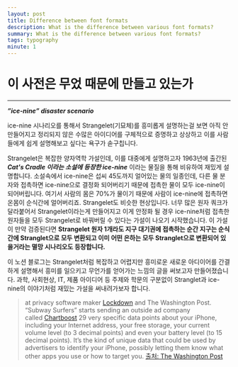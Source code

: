 ```yaml
---
layout: post
title: Difference between font formats
description: What is the difference between various font formats?
summary: What is the difference between various font formats?
tags: typography
minute: 1
---
```


  

# 이 사전은 무었 때문에 만들고 있는가
---
  
_**”ice-nine” disaster scenario**_

ice-nine 시나리오를 통해서 Strangelet(기묘체)를 흥미롭게 설명하는걸 보면 아직 안만들어지고 정리되지 않은 수많은 아이디어를 구체적으로 증명하고 상상하고 이를 사람들에게 쉽게 설명해보고 싶다는 욕구가 솓구칩니다.

Strangelet은 복잡한 양자역학 가설인데, 이를 대중에게 설명하고자 1963년에 출간된 _**Cat's Cradle 이라는 소설에 등장한 ice-nine**_ 이라는 물질을 통해 비유하여 재밌게 설명합니다. 소설속에서 ice-nine은 섭씨 45도까지 얼어있는 물의 일종인데, 다른 물 분자와 접촉하면 ice-nine으로 결정화 되어버리기 때문에 접촉한 물이 모두 ice-nine이 되어버립니다. 여기서 사람의 몸은 70%가 물이기 때문에 사람이 ice-nine에 접촉하면 온몸이 순식간에 얼어버리죠. Strangelet도 비슷한 현상입니다. 너무 많은 원자 쿼크가 달라붙어서 Strangelet이라는게 만들어지고 이게 안정화 될 경우 ice-nine처럼 접촉한 원자들을 모두 Strangelet로 바꿔버릴 수 있다는 가설이 나오기 시작했습니다. 이 가설이 만약 검증된다면 **Strangelet 원자 1개라도 지구 대기권에 접촉하는 순간 지구는 순식간에 Stranglet으로 모두 변환되고 이미 어떤 은하는 모두 Stranglet으로 변환되어 있을거라는 멸망 시나리오도 등장합니다.**

이 노션 블로그는 Strangelet처럼 복잡하고 어렵지만 흥미로운 새로운 아디이어를 간결하게 설명해서 흥미를 일으키고 무언가를 얻어가는 느낌의 글을 써보고자 만들어졌습니다. 과학, 사회현상, IT, 제품 아이디어 등 주제와 학문의 구분없이 Stranglet과 ice-nine의 이야기처럼 재밌는 가설을 써내려가보자 합니다.

  

> at privacy software maker [Lockdown](https://lockdownprivacy.com/) and The Washington Post. “Subway Surfers” starts sending an outside ad company called [Chartboost](https://www.chartboost.com/) 29 very specific data points about your iPhone, including your Internet address, your free storage, your current volume level (to 3 decimal points) and even your battery level (to 15 decimal points). It’s the kind of unique data that could be used by advertisers to identify your iPhone, possibly letting them know what other apps you use or how to target you. [출처: The Washington Post](https://www.washingtonpost.com/technology/2021/09/23/iphone-tracking/)

